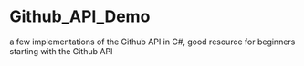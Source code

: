 Github_API_Demo
===============

a few implementations of the Github API in C#, good resource for beginners starting with the Github API